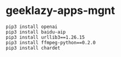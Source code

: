 # geeklazy-apps-mgnt

```shell
pip3 install openai
pip3 install baidu-aip
pip3 install urllib3==1.26.15
pip3 install ffmpeg-python==0.2.0
pip3 install chardet
```

